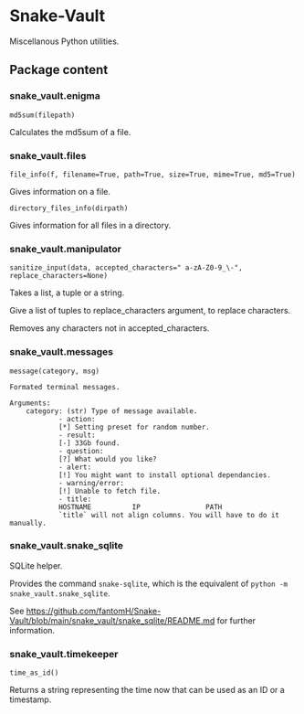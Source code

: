 <!--
# :: --------------------------------------------------------------------- INFO
# :: [Snake-Vault/README.md]
# :: author        : Pascal Malouin @ github.com/fantomH
# :: created       : 2025-09-21 15:08:02 UTC
# :: updated       : 2025-09-23 18:13:54 UTC
# :: description   : Snake-Vault README
-->

# Snake-Vault

Miscellanous Python utilities.

## Package content

### snake_vault.enigma

`md5sum(filepath)`

Calculates the md5sum of a file.

### snake_vault.files

`file_info(f, filename=True, path=True, size=True, mime=True, md5=True)`

Gives information on a file.

`directory_files_info(dirpath)`

Gives information for all files in a directory.

### snake_vault.manipulator

`sanitize_input(data, accepted_characters=" a-zA-Z0-9_\-", replace_characters=None)`

Takes a list, a tuple or a string.

Give a list of tuples to replace_characters argument, to replace characters.

Removes any characters not in accepted_characters.

### snake_vault.messages

`message(category, msg)`

```
Formated terminal messages.

Arguments:
    category: (str) Type of message available.
            - action:
            [*] Setting preset for random number.
            - result:
            [-] 33Gb found.
            - question:
            [?] What would you like?
            - alert:
            [!] You might want to install optional dependancies.
            - warning/error:
            [!] Unable to fetch file.
            - title:
            HOSTNAME          IP                PATH
            `title` will not align columns. You will have to do it manually.
```

### snake_vault.snake_sqlite

SQLite helper.

Provides the command `snake-sqlite`, which is the equivalent of `python -m snake_vault.snake_sqlite`.

See https://github.com/fantomH/Snake-Vault/blob/main/snake_vault/snake_sqlite/README.md for further information.

### snake_vault.timekeeper

`time_as_id()`

Returns a string representing the time now that can be used as an ID or a timestamp.
